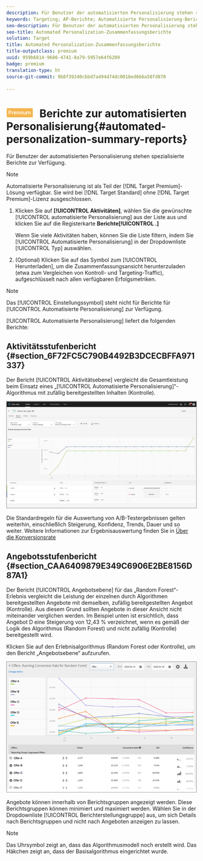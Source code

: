 ```yaml
---
description: Für Benutzer der automatisierten Personalisierung stehen spezialisierte Berichte zur Verfügung.
keywords: Targeting; AP-Berichte; Automatisierte Personalisierung-Berichte; Aktivitätsstufenbericht; Angebotsebenenbericht; Angebotsdetailbericht
seo-description: Für Benutzer der automatisierten Personalisierung stehen spezialisierte Berichte zur Verfügung.
seo-title: Automated Personalization-Zusammenfassungsberichte
solution: Target
title: Automated Personalization-Zusammenfassungsberichte
title-outputclass: premium
uuid: 959b6814-9686-4741-8a79-5957e64f6209
badge: premium
translation-type: ht
source-git-commit: 9b8f39240cbbd7a494d74dc0016ed666a58fd870

---
```



# ![PREMIUM](/help/assets/premium.png) Berichte zur automatisierten Personalisierung{#automated-personalization-summary-reports}

Für Benutzer der automatisierten Personalisierung stehen spezialisierte Berichte zur Verfügung.

>[!NOTE]
>
>Automatisierte Personalisierung ist als Teil der [!DNL Target Premium]-Lösung verfügbar. Sie wird bei [!DNL Target Standard] ohne [!DNL Target Premium]-Lizenz ausgeschlossen.

1. Klicken Sie auf **[!UICONTROL Aktivitäten]**, wählen Sie die gewünschte [!UICONTROL automatisierte Personalisierung] aus der Liste aus und klicken Sie auf die Registerkarte **Berichte[!UICONTROL .]**

   Wenn Sie viele Aktivitäten haben, können Sie die Liste filtern, indem Sie [!UICONTROL Automatisierte Personalisierung] in der Dropdownliste [!UICONTROL Typ] auswählen.

1. (Optional) Klicken Sie auf das Symbol zum [!UICONTROL Herunterladen], um die Zusammenfassungsansicht herunterzuladen (etwa zum Vergleichen von Kontroll- und Targeting-Traffic), aufgeschlüsselt nach allen verfügbaren Erfolgsmetriken.

>[!NOTE]
>
>Das [!UICONTROL Einstellungssymbol] steht nicht für Berichte für [!UICONTROL Automatisierte Personalisierung] zur Verfügung.

[!UICONTROL Automatisierte Personalisierung] liefert die folgenden Berichte:

## Aktivitätsstufenbericht {#section_6F72FC5C790B4492B3DCECBFFA971337}

Der Bericht [!UICONTROL Aktivitätsebene] vergleicht die Gesamtleistung beim Einsatz eines „[!UICONTROL Automatisierte Personalisierung]“-Algorithmus mit zufällig bereitgestellten Inhalten (Kontrolle).

![](assets/box_plot_ap.jpg)

Die Standardregeln für die Auswertung von A/B-Testergebnissen gelten weiterhin, einschließlich Steigerung, Konfidenz, Trends, Dauer und so weiter. Weitere Informationen zur Ergebnisauswertung finden Sie in [Über die Konversionsrate](../c-reports/conversion-rate.md#concept_2D9FEDE8F94A485DAC86D611BFBDC844)

## Angebotsstufenbericht {#section_CAA6409879E349C6906E2BE8156D87A1}

Der Bericht [!UICONTROL Angebotsebene] für das „Random Forest“-Erlebnis vergleicht die Leistung der einzelnen durch Algorithmen bereitgestellten Angebote mit demselben, zufällig bereitgestellten Angebot (Kontrolle). Aus diesem Grund sollten Angebote in dieser Ansicht nicht miteinander verglichen werden. Im Beispiel unten ist ersichtlich, dass Angebot D eine Steigerung von 12,43 % verzeichnet, wenn es gemäß der Logik des Algorithmus (Random Forest) und nicht zufällig (Kontrolle) bereitgestellt wird.

Klicken Sie auf den Erlebnisalgorithmus (Random Forest oder Kontrolle), um den Bericht „Angebotsebene“ aufzurufen.

![](assets/ap_OfferLevelRpt.png)

Angebote können innerhalb von Berichtsgruppen angezeigt werden. Diese Berichtsgruppen können minimiert und maximiert werden. Wählen Sie in der Dropdownliste [!UICONTROL Berichterstellungsgruppe] aus, um sich Details nach Berichtsgruppen und nicht nach Angeboten anzeigen zu lassen.

>[!NOTE]
>
>Das Uhrsymbol zeigt an, dass das Algorithmusmodell noch erstellt wird. Das Häkchen zeigt an, dass der Basisalgorithmus eingerichtet wurde.


